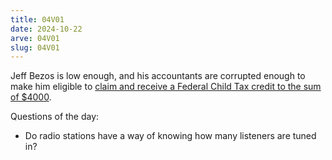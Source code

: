 ```yaml
---
title: 04V01
date: 2024-10-22
arve: 04V01
slug: 04V01
---
```


Jeff Bezos is low enough, and his accountants are corrupted enough to make him
eligible to [claim and receive a Federal Child Tax credit to the sum of
$4000](https://pluralistic.net/2024/10/21/we-can-have-nice-things/#public-funds-not-taxpayer-dollars).

Questions of the day:

- Do radio stations have a way of knowing how many listeners are tuned in?
